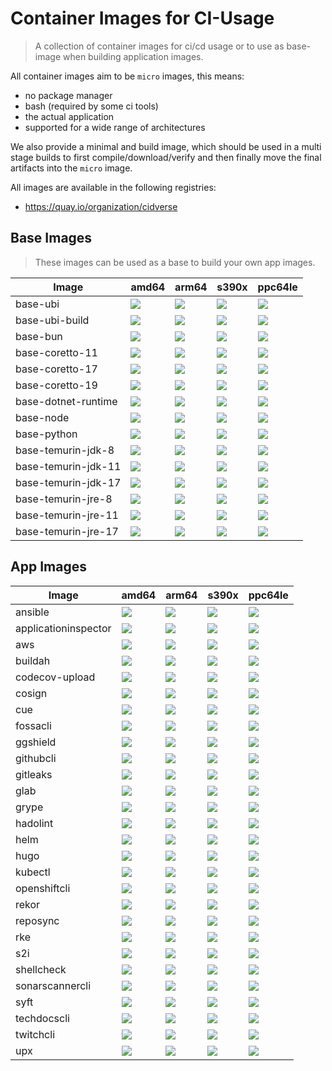 # Container Images for CI-Usage

> A collection of container images for ci/cd usage or to use as base-image when building application images.

All container images aim to be `micro` images, this means:

- no package manager
- bash (required by some ci tools)
- the actual application
- supported for a wide range of architectures

We also provide a minimal and build image, which should be used in a multi stage builds to first compile/download/verify and then finally move the final artifacts into the `micro` image.

All images are available in the following registries:

- https://quay.io/organization/cidverse

## Base Images

> These images can be used as a base to build your own app images.

| Image               | amd64                                                                                                         | arm64                                                                                                            | s390x                                                                                                         | ppc64le                                                                                                         |
|---------------------|---------------------------------------------------------------------------------------------------------------|------------------------------------------------------------------------------------------------------------------|---------------------------------------------------------------------------------------------------------------|-----------------------------------------------------------------------------------------------------------------|
| base-ubi            | ![](https://img.shields.io/static/v1?style=flat-square&logo=redhat&label=linux/amd64&message=⛄&color=success) | ![](https://img.shields.io/static/v1?style=flat-square&logo=redhat&label=linux/arm64/v8&message=⛳&color=success) | ![](https://img.shields.io/static/v1?style=flat-square&logo=redhat&label=linux/s390x&message=⛄&color=success) | ![](https://img.shields.io/static/v1?style=flat-square&logo=redhat&label=linux/ppc64le&message=⛄&color=success) |
| base-ubi-build      | ![](https://img.shields.io/static/v1?style=flat-square&logo=redhat&label=linux/amd64&message=⛄&color=success) | ![](https://img.shields.io/static/v1?style=flat-square&logo=redhat&label=linux/arm64/v8&message=⛄&color=success) | ![](https://img.shields.io/static/v1?style=flat-square&logo=redhat&label=linux/s390x&message=⛄&color=success) | ![](https://img.shields.io/static/v1?style=flat-square&logo=redhat&label=linux/ppc64le&message=⛄&color=success) |
| base-bun            | ![](https://img.shields.io/static/v1?style=flat-square&logo=redhat&label=linux/amd64&message=⛄&color=success) | ![](https://img.shields.io/static/v1?style=flat-square&logo=redhat&label=linux/arm64/v8&message=⛄&color=success) | ![](https://img.shields.io/static/v1?style=flat-square&logo=redhat&label=linux/s390x&message=✗&color=red)     | ![](https://img.shields.io/static/v1?style=flat-square&logo=redhat&label=linux/ppc64le&message=✗&color=red)     |
| base-coretto-11     | ![](https://img.shields.io/static/v1?style=flat-square&logo=redhat&label=linux/amd64&message=⛄&color=success) | ![](https://img.shields.io/static/v1?style=flat-square&logo=redhat&label=linux/arm64/v8&message=⛄&color=success) | ![](https://img.shields.io/static/v1?style=flat-square&logo=redhat&label=linux/s390x&message=✗&color=red)     | ![](https://img.shields.io/static/v1?style=flat-square&logo=redhat&label=linux/ppc64le&message=✗&color=red)     |
| base-coretto-17     | ![](https://img.shields.io/static/v1?style=flat-square&logo=redhat&label=linux/amd64&message=⛄&color=success) | ![](https://img.shields.io/static/v1?style=flat-square&logo=redhat&label=linux/arm64/v8&message=⛄&color=success) | ![](https://img.shields.io/static/v1?style=flat-square&logo=redhat&label=linux/s390x&message=✗&color=red)     | ![](https://img.shields.io/static/v1?style=flat-square&logo=redhat&label=linux/ppc64le&message=✗&color=red)     |
| base-coretto-19     | ![](https://img.shields.io/static/v1?style=flat-square&logo=redhat&label=linux/amd64&message=⛄&color=success) | ![](https://img.shields.io/static/v1?style=flat-square&logo=redhat&label=linux/arm64/v8&message=⛄&color=success) | ![](https://img.shields.io/static/v1?style=flat-square&logo=redhat&label=linux/s390x&message=✗&color=red)     | ![](https://img.shields.io/static/v1?style=flat-square&logo=redhat&label=linux/ppc64le&message=✗&color=red)     |
| base-dotnet-runtime | ![](https://img.shields.io/static/v1?style=flat-square&logo=redhat&label=linux/amd64&message=⛄&color=success) | ![](https://img.shields.io/static/v1?style=flat-square&logo=redhat&label=linux/arm64/v8&message=⛄&color=success) | ![](https://img.shields.io/static/v1?style=flat-square&logo=redhat&label=linux/s390x&message=✗&color=red)     | ![](https://img.shields.io/static/v1?style=flat-square&logo=redhat&label=linux/ppc64le&message=✗&color=red)     |
| base-node           | ![](https://img.shields.io/static/v1?style=flat-square&logo=redhat&label=linux/amd64&message=⛄&color=success) | ![](https://img.shields.io/static/v1?style=flat-square&logo=redhat&label=linux/arm64/v8&message=⛄&color=success) | ![](https://img.shields.io/static/v1?style=flat-square&logo=redhat&label=linux/s390x&message=⛄&color=success) | ![](https://img.shields.io/static/v1?style=flat-square&logo=redhat&label=linux/ppc64le&message=⛄&color=success) |
| base-python         | ![](https://img.shields.io/static/v1?style=flat-square&logo=redhat&label=linux/amd64&message=⛄&color=success) | ![](https://img.shields.io/static/v1?style=flat-square&logo=redhat&label=linux/arm64/v8&message=⛄&color=success) | ![](https://img.shields.io/static/v1?style=flat-square&logo=redhat&label=linux/s390x&message=✗&color=red)     | ![](https://img.shields.io/static/v1?style=flat-square&logo=redhat&label=linux/ppc64le&message=✗&color=red)     |
| base-temurin-jdk-8  | ![](https://img.shields.io/static/v1?style=flat-square&logo=redhat&label=linux/amd64&message=⛄&color=success) | ![](https://img.shields.io/static/v1?style=flat-square&logo=redhat&label=linux/arm64/v8&message=⛄&color=success) | ![](https://img.shields.io/static/v1?style=flat-square&logo=redhat&label=linux/s390x&message=✗&color=red)     | ![](https://img.shields.io/static/v1?style=flat-square&logo=redhat&label=linux/ppc64le&message=✗&color=red)     |
| base-temurin-jdk-11 | ![](https://img.shields.io/static/v1?style=flat-square&logo=redhat&label=linux/amd64&message=⛄&color=success) | ![](https://img.shields.io/static/v1?style=flat-square&logo=redhat&label=linux/arm64/v8&message=⛄&color=success) | ![](https://img.shields.io/static/v1?style=flat-square&logo=redhat&label=linux/s390x&message=✗&color=red)     | ![](https://img.shields.io/static/v1?style=flat-square&logo=redhat&label=linux/ppc64le&message=✗&color=red)     |
| base-temurin-jdk-17 | ![](https://img.shields.io/static/v1?style=flat-square&logo=redhat&label=linux/amd64&message=⛄&color=success) | ![](https://img.shields.io/static/v1?style=flat-square&logo=redhat&label=linux/arm64/v8&message=⛄&color=success) | ![](https://img.shields.io/static/v1?style=flat-square&logo=redhat&label=linux/s390x&message=✗&color=red)     | ![](https://img.shields.io/static/v1?style=flat-square&logo=redhat&label=linux/ppc64le&message=✗&color=red)     |
| base-temurin-jre-8  | ![](https://img.shields.io/static/v1?style=flat-square&logo=redhat&label=linux/amd64&message=⛄&color=success) | ![](https://img.shields.io/static/v1?style=flat-square&logo=redhat&label=linux/arm64/v8&message=⛄&color=success) | ![](https://img.shields.io/static/v1?style=flat-square&logo=redhat&label=linux/s390x&message=✗&color=red)     | ![](https://img.shields.io/static/v1?style=flat-square&logo=redhat&label=linux/ppc64le&message=✗&color=red)     |
| base-temurin-jre-11 | ![](https://img.shields.io/static/v1?style=flat-square&logo=redhat&label=linux/amd64&message=⛄&color=success) | ![](https://img.shields.io/static/v1?style=flat-square&logo=redhat&label=linux/arm64/v8&message=⛄&color=success) | ![](https://img.shields.io/static/v1?style=flat-square&logo=redhat&label=linux/s390x&message=✗&color=red)     | ![](https://img.shields.io/static/v1?style=flat-square&logo=redhat&label=linux/ppc64le&message=✗&color=red)     |
| base-temurin-jre-17 | ![](https://img.shields.io/static/v1?style=flat-square&logo=redhat&label=linux/amd64&message=⛄&color=success) | ![](https://img.shields.io/static/v1?style=flat-square&logo=redhat&label=linux/arm64/v8&message=⛄&color=success) | ![](https://img.shields.io/static/v1?style=flat-square&logo=redhat&label=linux/s390x&message=✗&color=red)     | ![](https://img.shields.io/static/v1?style=flat-square&logo=redhat&label=linux/ppc64le&message=✗&color=red)     |

## App Images

| Image                | amd64                                                                                                         | arm64                                                                                                            | s390x                                                                                                         | ppc64le                                                                                                       |
|----------------------|---------------------------------------------------------------------------------------------------------------|------------------------------------------------------------------------------------------------------------------|---------------------------------------------------------------------------------------------------------------|---------------------------------------------------------------------------------------------------------------|
| ansible              | ![](https://img.shields.io/static/v1?style=flat-square&logo=redhat&label=linux/amd64&message=⛄&color=success) | ![](https://img.shields.io/static/v1?style=flat-square&logo=redhat&label=linux/arm64/v8&message=⛄&color=success) | ![](https://img.shields.io/static/v1?style=flat-square&logo=redhat&label=linux/s390x&message=✗&color=red)     | ![](https://img.shields.io/static/v1?style=flat-square&logo=redhat&label=linux/s390x&message=✗&color=red)     |
| applicationinspector | ![](https://img.shields.io/static/v1?style=flat-square&logo=redhat&label=linux/amd64&message=⛄&color=success) | ![](https://img.shields.io/static/v1?style=flat-square&logo=redhat&label=linux/arm64/v8&message=⛄&color=success) | ![](https://img.shields.io/static/v1?style=flat-square&logo=redhat&label=linux/s390x&message=✗&color=red)     | ![](https://img.shields.io/static/v1?style=flat-square&logo=redhat&label=linux/s390x&message=✗&color=red)     |
| aws                  | ![](https://img.shields.io/static/v1?style=flat-square&logo=redhat&label=linux/amd64&message=⛄&color=success) | ![](https://img.shields.io/static/v1?style=flat-square&logo=redhat&label=linux/arm64/v8&message=⛄&color=success) | ![](https://img.shields.io/static/v1?style=flat-square&logo=redhat&label=linux/s390x&message=✗&color=red)     | ![](https://img.shields.io/static/v1?style=flat-square&logo=redhat&label=linux/s390x&message=✗&color=red)     |
| buildah              | ![](https://img.shields.io/static/v1?style=flat-square&logo=redhat&label=linux/amd64&message=⛄&color=success) | ![](https://img.shields.io/static/v1?style=flat-square&logo=redhat&label=linux/arm64/v8&message=✗&color=red)     | ![](https://img.shields.io/static/v1?style=flat-square&logo=redhat&label=linux/s390x&message=✗&color=red)     | ![](https://img.shields.io/static/v1?style=flat-square&logo=redhat&label=linux/s390x&message=✗&color=red)     |
| codecov-upload       | ![](https://img.shields.io/static/v1?style=flat-square&logo=redhat&label=linux/amd64&message=⛄&color=success) | ![](https://img.shields.io/static/v1?style=flat-square&logo=redhat&label=linux/arm64/v8&message=✗&color=red)     | ![](https://img.shields.io/static/v1?style=flat-square&logo=redhat&label=linux/s390x&message=✗&color=red)     | ![](https://img.shields.io/static/v1?style=flat-square&logo=redhat&label=linux/s390x&message=✗&color=red)     |
| cosign               | ![](https://img.shields.io/static/v1?style=flat-square&logo=redhat&label=linux/amd64&message=⛄&color=success) | ![](https://img.shields.io/static/v1?style=flat-square&logo=redhat&label=linux/arm64/v8&message=⛄&color=success) | ![](https://img.shields.io/static/v1?style=flat-square&logo=redhat&label=linux/s390x&message=⛄&color=success) | ![](https://img.shields.io/static/v1?style=flat-square&logo=redhat&label=linux/s390x&message=⛄&color=success) |
| cue                  | ![](https://img.shields.io/static/v1?style=flat-square&logo=redhat&label=linux/amd64&message=⛄&color=success) | ![](https://img.shields.io/static/v1?style=flat-square&logo=redhat&label=linux/arm64/v8&message=⛄&color=success) | ![](https://img.shields.io/static/v1?style=flat-square&logo=redhat&label=linux/s390x&message=✗&color=red)     | ![](https://img.shields.io/static/v1?style=flat-square&logo=redhat&label=linux/s390x&message=✗&color=red)     |
| fossacli             | ![](https://img.shields.io/static/v1?style=flat-square&logo=redhat&label=linux/amd64&message=⛄&color=success) | ![](https://img.shields.io/static/v1?style=flat-square&logo=redhat&label=linux/arm64/v8&message=✗&color=red)     | ![](https://img.shields.io/static/v1?style=flat-square&logo=redhat&label=linux/s390x&message=✗&color=red)     | ![](https://img.shields.io/static/v1?style=flat-square&logo=redhat&label=linux/s390x&message=✗&color=red)     |
| ggshield             | ![](https://img.shields.io/static/v1?style=flat-square&logo=redhat&label=linux/amd64&message=⛄&color=success) | ![](https://img.shields.io/static/v1?style=flat-square&logo=redhat&label=linux/arm64/v8&message=⛄&color=success) | ![](https://img.shields.io/static/v1?style=flat-square&logo=redhat&label=linux/s390x&message=✗&color=red)     | ![](https://img.shields.io/static/v1?style=flat-square&logo=redhat&label=linux/s390x&message=✗&color=red)     |
| githubcli            | ![](https://img.shields.io/static/v1?style=flat-square&logo=redhat&label=linux/amd64&message=⛄&color=success) | ![](https://img.shields.io/static/v1?style=flat-square&logo=redhat&label=linux/arm64/v8&message=⛄&color=success) | ![](https://img.shields.io/static/v1?style=flat-square&logo=redhat&label=linux/s390x&message=✗&color=red)     | ![](https://img.shields.io/static/v1?style=flat-square&logo=redhat&label=linux/s390x&message=✗&color=red)     |
| gitleaks             | ![](https://img.shields.io/static/v1?style=flat-square&logo=redhat&label=linux/amd64&message=⛄&color=success) | ![](https://img.shields.io/static/v1?style=flat-square&logo=redhat&label=linux/arm64/v8&message=⛄&color=success) | ![](https://img.shields.io/static/v1?style=flat-square&logo=redhat&label=linux/s390x&message=✗&color=red)     | ![](https://img.shields.io/static/v1?style=flat-square&logo=redhat&label=linux/s390x&message=✗&color=red)     |
| glab                 | ![](https://img.shields.io/static/v1?style=flat-square&logo=redhat&label=linux/amd64&message=⛄&color=success) | ![](https://img.shields.io/static/v1?style=flat-square&logo=redhat&label=linux/arm64/v8&message=⛄&color=success) | ![](https://img.shields.io/static/v1?style=flat-square&logo=redhat&label=linux/s390x&message=✗&color=red)     | ![](https://img.shields.io/static/v1?style=flat-square&logo=redhat&label=linux/s390x&message=✗&color=red)     |
| grype                | ![](https://img.shields.io/static/v1?style=flat-square&logo=redhat&label=linux/amd64&message=⛄&color=success) | ![](https://img.shields.io/static/v1?style=flat-square&logo=redhat&label=linux/arm64/v8&message=⛄&color=success) | ![](https://img.shields.io/static/v1?style=flat-square&logo=redhat&label=linux/s390x&message=✗&color=red)     | ![](https://img.shields.io/static/v1?style=flat-square&logo=redhat&label=linux/s390x&message=✗&color=red)     |
| hadolint             | ![](https://img.shields.io/static/v1?style=flat-square&logo=redhat&label=linux/amd64&message=⛄&color=success) | ![](https://img.shields.io/static/v1?style=flat-square&logo=redhat&label=linux/arm64/v8&message=✗&color=red)     | ![](https://img.shields.io/static/v1?style=flat-square&logo=redhat&label=linux/s390x&message=✗&color=red)     | ![](https://img.shields.io/static/v1?style=flat-square&logo=redhat&label=linux/s390x&message=✗&color=red)     |
| helm                 | ![](https://img.shields.io/static/v1?style=flat-square&logo=redhat&label=linux/amd64&message=⛄&color=success) | ![](https://img.shields.io/static/v1?style=flat-square&logo=redhat&label=linux/arm64/v8&message=⛄&color=success) | ![](https://img.shields.io/static/v1?style=flat-square&logo=redhat&label=linux/s390x&message=⛄&color=success) | ![](https://img.shields.io/static/v1?style=flat-square&logo=redhat&label=linux/s390x&message=⛄&color=success) |
| hugo                 | ![](https://img.shields.io/static/v1?style=flat-square&logo=redhat&label=linux/amd64&message=⛄&color=success) | ![](https://img.shields.io/static/v1?style=flat-square&logo=redhat&label=linux/arm64/v8&message=✗&color=red)     | ![](https://img.shields.io/static/v1?style=flat-square&logo=redhat&label=linux/s390x&message=✗&color=red)     | ![](https://img.shields.io/static/v1?style=flat-square&logo=redhat&label=linux/s390x&message=✗&color=red)     |
| kubectl              | ![](https://img.shields.io/static/v1?style=flat-square&logo=redhat&label=linux/amd64&message=⛄&color=success) | ![](https://img.shields.io/static/v1?style=flat-square&logo=redhat&label=linux/arm64/v8&message=⛄&color=success) | ![](https://img.shields.io/static/v1?style=flat-square&logo=redhat&label=linux/s390x&message=⛄&color=success) | ![](https://img.shields.io/static/v1?style=flat-square&logo=redhat&label=linux/s390x&message=⛄&color=success) |
| openshiftcli         | ![](https://img.shields.io/static/v1?style=flat-square&logo=redhat&label=linux/amd64&message=⛄&color=success) | ![](https://img.shields.io/static/v1?style=flat-square&logo=redhat&label=linux/arm64/v8&message=✗&color=red)     | ![](https://img.shields.io/static/v1?style=flat-square&logo=redhat&label=linux/s390x&message=✗&color=red)     | ![](https://img.shields.io/static/v1?style=flat-square&logo=redhat&label=linux/s390x&message=✗&color=red)     |
| rekor                | ![](https://img.shields.io/static/v1?style=flat-square&logo=redhat&label=linux/amd64&message=⛄&color=success) | ![](https://img.shields.io/static/v1?style=flat-square&logo=redhat&label=linux/arm64/v8&message=⛄&color=success) | ![](https://img.shields.io/static/v1?style=flat-square&logo=redhat&label=linux/s390x&message=⛄&color=success) | ![](https://img.shields.io/static/v1?style=flat-square&logo=redhat&label=linux/s390x&message=⛄&color=success) |
| reposync             | ![](https://img.shields.io/static/v1?style=flat-square&logo=redhat&label=linux/amd64&message=⛄&color=success) | ![](https://img.shields.io/static/v1?style=flat-square&logo=redhat&label=linux/arm64/v8&message=✗&color=red)     | ![](https://img.shields.io/static/v1?style=flat-square&logo=redhat&label=linux/s390x&message=✗&color=red)     | ![](https://img.shields.io/static/v1?style=flat-square&logo=redhat&label=linux/s390x&message=✗&color=red)     |
| rke                  | ![](https://img.shields.io/static/v1?style=flat-square&logo=redhat&label=linux/amd64&message=⛄&color=success) | ![](https://img.shields.io/static/v1?style=flat-square&logo=redhat&label=linux/arm64/v8&message=⛄&color=success) | ![](https://img.shields.io/static/v1?style=flat-square&logo=redhat&label=linux/s390x&message=✗&color=red)     | ![](https://img.shields.io/static/v1?style=flat-square&logo=redhat&label=linux/s390x&message=✗&color=red)     |
| s2i                  | ![](https://img.shields.io/static/v1?style=flat-square&logo=redhat&label=linux/amd64&message=⛄&color=success) | ![](https://img.shields.io/static/v1?style=flat-square&logo=redhat&label=linux/arm64/v8&message=✗&color=red)     | ![](https://img.shields.io/static/v1?style=flat-square&logo=redhat&label=linux/s390x&message=✗&color=red)     | ![](https://img.shields.io/static/v1?style=flat-square&logo=redhat&label=linux/s390x&message=✗&color=red)     |
| shellcheck           | ![](https://img.shields.io/static/v1?style=flat-square&logo=redhat&label=linux/amd64&message=⛄&color=success) | ![](https://img.shields.io/static/v1?style=flat-square&logo=redhat&label=linux/arm64/v8&message=⛄&color=success) | ![](https://img.shields.io/static/v1?style=flat-square&logo=redhat&label=linux/s390x&message=✗&color=red)     | ![](https://img.shields.io/static/v1?style=flat-square&logo=redhat&label=linux/s390x&message=✗&color=red)     |
| sonarscannercli      | ![](https://img.shields.io/static/v1?style=flat-square&logo=redhat&label=linux/amd64&message=⛄&color=success) | ![](https://img.shields.io/static/v1?style=flat-square&logo=redhat&label=linux/arm64/v8&message=✗&color=red)     | ![](https://img.shields.io/static/v1?style=flat-square&logo=redhat&label=linux/s390x&message=✗&color=red)     | ![](https://img.shields.io/static/v1?style=flat-square&logo=redhat&label=linux/s390x&message=✗&color=red)     |
| syft                 | ![](https://img.shields.io/static/v1?style=flat-square&logo=redhat&label=linux/amd64&message=⛄&color=success) | ![](https://img.shields.io/static/v1?style=flat-square&logo=redhat&label=linux/arm64/v8&message=⛄&color=success) | ![](https://img.shields.io/static/v1?style=flat-square&logo=redhat&label=linux/s390x&message=✗&color=red)     | ![](https://img.shields.io/static/v1?style=flat-square&logo=redhat&label=linux/s390x&message=⛄&color=success) |
| techdocscli          | ![](https://img.shields.io/static/v1?style=flat-square&logo=redhat&label=linux/amd64&message=⛄&color=success) | ![](https://img.shields.io/static/v1?style=flat-square&logo=redhat&label=linux/arm64/v8&message=⛄&color=success) | ![](https://img.shields.io/static/v1?style=flat-square&logo=redhat&label=linux/s390x&message=⛄&color=success) | ![](https://img.shields.io/static/v1?style=flat-square&logo=redhat&label=linux/s390x&message=⛄&color=success) |
| twitchcli            | ![](https://img.shields.io/static/v1?style=flat-square&logo=redhat&label=linux/amd64&message=⛄&color=success) | ![](https://img.shields.io/static/v1?style=flat-square&logo=redhat&label=linux/arm64/v8&message=⛄&color=success) | ![](https://img.shields.io/static/v1?style=flat-square&logo=redhat&label=linux/s390x&message=✗&color=red)     | ![](https://img.shields.io/static/v1?style=flat-square&logo=redhat&label=linux/s390x&message=✗&color=red)     |
| upx                  | ![](https://img.shields.io/static/v1?style=flat-square&logo=redhat&label=linux/amd64&message=⛄&color=success) | ![](https://img.shields.io/static/v1?style=flat-square&logo=redhat&label=linux/arm64/v8&message=⛄&color=success) | ![](https://img.shields.io/static/v1?style=flat-square&logo=redhat&label=linux/s390x&message=✗&color=red)     | ![](https://img.shields.io/static/v1?style=flat-square&logo=redhat&label=linux/s390x&message=⛄&color=success) |
